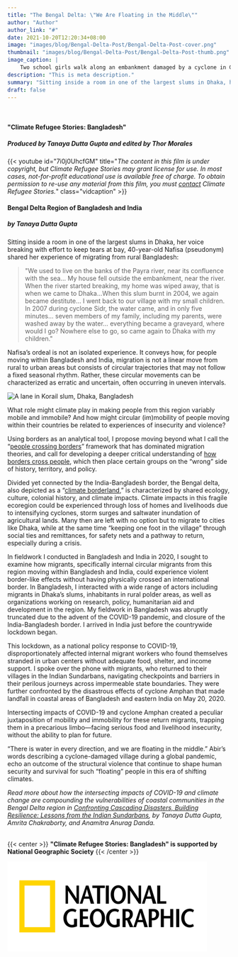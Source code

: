 ```yaml
---
title: "The Bengal Delta: \"We Are Floating in the Middle\""
author: "Author"
author_link: "#"
date: 2021-10-20T12:20:34+08:00
image: "images/blog/Bengal-Delta-Post/Bengal-Delta-Post-cover.png"
thumbnail: "images/blog/Bengal-Delta-Post/Bengal-Delta-Post-thumb.png"
image_caption: |
    Two school girls walk along an embankment damaged by a cyclone in Gabura, SW Bangladesh in 2020. Image credt: [Tanaya Dulta Gupta](https://climate-refugee-stories.github.io/crs-website/about/tanaya-dutta-gupta/)
description: "This is meta description."
summary: "Sitting inside a room in one of the largest slums in Dhaka, her voice breaking with effort to keep tears at bay, 40-year-old Nafisa (pseudonym) shared her experience of migrating from rural Bangladesh."
draft: false
---
```


&nbsp;
#### **"Climate Refugee Stories: Bangladesh"**
##### ***Produced by Tanaya Dutta Gupta and edited by Thor Morales***
{{< youtube id="7i0j0UhcfGM" title="*The content in this film is under copyright, but Climate Refugee Stories may grant license for use. In most cases, not-for-profit educational use is available free of charge. To obtain permission to re-use any material from this film, you must [contact](https://www.climaterefugeestories.com/about) Climate Refugee Stories.*" class="vidcaption" >}} 
&nbsp;

#### **Bengal Delta Region of Bangladesh and India**  
##### ***by Tanaya Dutta Gupta***

Sitting inside a room in one of the largest slums in Dhaka, her voice breaking with effort to keep tears at bay, 40-year-old Nafisa (pseudonym) shared her experience of migrating from rural Bangladesh:

> "We used to live on the banks of the Payra river, near its confluence with the sea… My house fell outside the embankment, near the river. When the river started breaking, my home was wiped away, that is when we came to Dhaka…When this slum burnt in 2004, we again became destitute… I went back to our village with my small children. In 2007 during cyclone Sidr, the water came, and in only five minutes… seven members of my family, including my parents, were washed away by the water… everything became a graveyard, where would I go? Nowhere else to go, so came again to Dhaka with my children."

Nafisa’s ordeal is not an isolated experience. It conveys how, for people moving within Bangladesh and India, migration is not a linear move from rural to urban areas but consists of circular trajectories that may not follow a fixed seasonal rhythm. Rather, these circular movements can be characterized as erratic and uncertain, often occurring in uneven intervals.

![A lane in Korail slum, Dhaka, Bangladesh](../../images/blog/Bengal-Delta-Post/Lane-in-Korail-slum-Dhaka-March2020.jpg#caption "*A lane in Korail slum, Dhaka, Bangladesh. Image Credit: [Tanaya Dutta Gupta](https://climate-refugee-stories.github.io/crs-website/about/tanaya-dutta-gupta/)*")

What role might climate play in making people from this region variably mobile and immobile? And how might circular (im)mobility of people moving within their countries be related to experiences of insecurity and violence?

Using borders as an analytical tool, I propose moving beyond what I call the “[people crossing borders](https://www.jstor.org/stable/2938462?seq=1#metadata_info_tab_contents)” framework that has dominated migration theories, and call for developing a deeper critical understanding of [how borders cross people](https://www.auntlute.com/borderlands), which then place certain groups on the “wrong” side of history, territory, and policy.

Divided yet connected by the India-Bangladesh border, the Bengal delta, also depicted as a “[climate borderland](https://journal.culanth.org/index.php/ca/article/view/ca33.2.08),” is characterized by shared ecology, culture, colonial history, and climate impacts. Climate impacts in this fragile ecoregion could be experienced through loss of homes and livelihoods due to intensifying cyclones, storm surges and saltwater inundation of agricultural lands. Many then are left with no option but to migrate to cities like Dhaka, while at the same time “keeping one foot in the village” through social ties and remittances, for safety nets and a pathway to return, especially during a crisis.

In fieldwork I conducted in Bangladesh and India in 2020, I sought to examine how migrants, specifically internal circular migrants from this region moving within Bangladesh and India, could experience violent border-like effects without having physically crossed an international border. In Bangladesh, I interacted with a wide range of actors including migrants in Dhaka’s slums, inhabitants in rural polder areas, as well as organizations working on research, policy, humanitarian aid and development in the region. My fieldwork in Bangladesh was abruptly truncated due to the advent of the COVID-19 pandemic, and closure of the India-Bangladesh border. I arrived in India just before the countrywide lockdown began.

This lockdown, as a national policy response to COVID-19, disproportionately affected internal migrant workers who found themselves stranded in urban centers without adequate food, shelter, and income support. I spoke over the phone with migrants, who returned to their villages in the Indian Sundarbans, navigating checkpoints and barriers in their perilous journeys across impermeable state boundaries. They were further confronted by the disastrous effects of cyclone Amphan that made landfall in coastal areas of Bangladesh and eastern India on May 20, 2020.

Intersecting impacts of COVID-19 and cyclone Amphan created a peculiar juxtaposition of mobility and immobility for these return migrants, trapping them in a precarious limbo—facing serious food and livelihood insecurity, without the ability to plan for future.

“There is water in every direction, and we are floating in the middle.” Abir’s words describing a cyclone-damaged village during a global pandemic, echo an outcome of the structural violence that continue to shape human security and survival for such “floating” people in this era of shifting climates.

*Read more about how the intersecting impacts of COVID-19 and climate change are compounding the vulnerabilities of coastal communities in the Bengal Delta region in [Confronting Cascading Disasters, Building Resilience: Lessons from the Indian Sundarbans](https://www.orfonline.org/research/confronting-cascading-disasters-building-resilience-lessons-from-the-indian-sundarbans/), by Tanaya Dutta Gupta, Amrita Chakraborty, and Anamitra Anurag Danda.*
&nbsp;  
&nbsp; 

{{< center >}}
**"Climate Refugee Stories: Bangladesh" is supported by National Geographic Society**
{{< /center >}}

![NatGeo Logo](../../images/blog/Bengal-Delta-Post/NatGeoLogo.webp)
&nbsp;